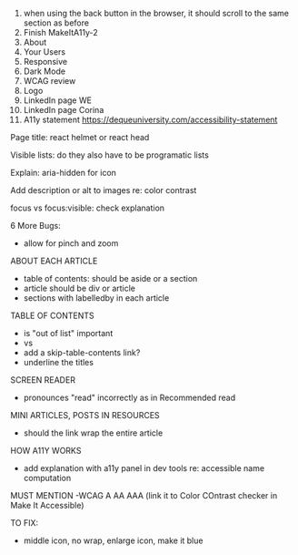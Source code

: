 1. when using the back button in the browser, it should scroll to the same section as before
2. Finish MakeItA11y-2
3. About
4. Your Users
5. Responsive
6. Dark Mode
7. WCAG review
8. Logo
9. LinkedIn page WE
10. LinkedIn page Corina
11. A11y statement https://dequeuniversity.com/accessibility-statement






Page title: react helmet or react head


Visible lists: do they also have to be programatic lists

Explain: aria-hidden for icon


Add description or alt to images re: color contrast

focus vs focus:visible: check explanation

6 More Bugs:
- allow for pinch and zoom

ABOUT EACH ARTICLE
- table of contents: should be aside or a section
- article should be div or article
- sections with labelledby in each article

TABLE OF CONTENTS
- is "out of list" important
- <a> vs <Link>
- add a skip-table-contents link?
- underline the titles


SCREEN READER 
- pronounces "read" incorrectly as in Recommended read

MINI ARTICLES, POSTS IN RESOURCES
- should the link wrap the entire article

HOW A11Y WORKS
- add explanation with a11y panel in dev tools re: accessible name computation

MUST MENTION
-WCAG A AA AAA (link it to Color COntrast checker in Make It Accessible)

TO FIX:
- middle icon, no wrap, enlarge icon, make it blue
